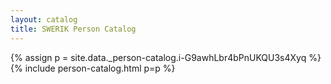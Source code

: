 ```yaml
---
layout: catalog
title: SWERIK Person Catalog
---
```

{% assign p = site.data._person-catalog.i-G9awhLbr4bPnUKQU3s4Xyq %}
{% include person-catalog.html p=p %}

